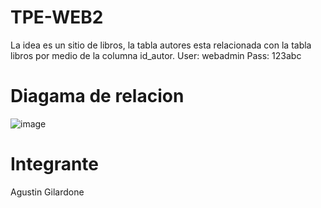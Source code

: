 # TPE-WEB2
La idea es un sitio de libros, la tabla autores esta relacionada con la tabla libros por medio de la columna id_autor.
User: webadmin
Pass: 123abc
# Diagama de relacion
![image](https://github.com/user-attachments/assets/d8f6444b-8988-4c0d-98c8-ee211be1275f)
# Integrante
Agustin Gilardone
